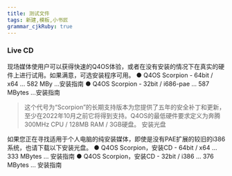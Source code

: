 ```yaml
---
title: 测试文件 
tags: 新建,模板,小书匠
grammar_cjkRuby: true
---
```


### Live CD
现场媒体使用户可以获得快速的Q4OS体验，或者在没有安装的情况下在真实的硬件上进行试用。如果满意，可选安装程序可用。
  ● Q4OS Scorpion - 64bit / x64 ... 582 MBy ...安装指南
  ● Q4OS Scorpion - 32bit / i686-pae ... 587 MBytes ...安装指南

>这个代号为“Scorpion”的长期支持版本为您提供了五年的安全补丁和更新，至少在2022年10月之前它将得到支持。Q4OS的最低硬件要求定义为奔腾300MHz CPU / 128MB RAM / 3GB硬盘。
安装光盘

如果您正在寻找适用于个人电脑的纯安装媒体，即使是没有PAE扩展的较旧的i386系统，也请下载以下安装光盘。
  ● Q4OS Scorpion，安装CD - 64bit / x64 ... 333 MBytes ... 安装指南
  ● Q4OS Scorpion，安装CD - 32bit / i386 ... 376 MBytes ... 安装指南

